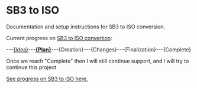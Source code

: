 # SB3 to ISO
Documentation and setup instructions for SB3 to ISO conversion.

Current progress on [SB3 to ISO convertion](https://scratch.mit.edu/discuss/topic/554511/):

---[{Idea}](https://scratch.mit.edu/discuss/post/5755789)---[**{Plan}**](/plan.md)---{Creation}---{Changes}---{Finalization}---{Complete}

Once we reach "Complete" then I will still continue support, and I will try to continue this project

[See progress on SB3 to ISO here.](/END.md)
